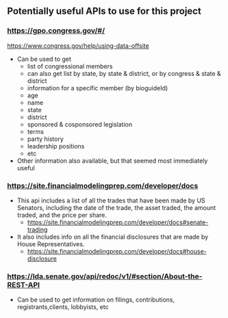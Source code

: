 ## Potentially useful APIs to use for this project

### https://gpo.congress.gov/#/

https://www.congress.gov/help/using-data-offsite

- Can be used to get
  - list of congressional members
  - can also get list by state, by state & district, or by congress & state & district
  - information for a specific member (by bioguideId)
  - age
  - name
  - state
  - district
  - sponsored & cosponsored legislation
  - terms
  - party history
  - leadership positions
  - etc
- Other information also available, but that seemed most immediately useful

### https://site.financialmodelingprep.com/developer/docs

- This api includes a list of all the trades that have been made by US Senators, including the date of the trade, the asset traded, the amount traded, and the price per share.
  - https://site.financialmodelingprep.com/developer/docs#senate-trading
- It also includes info on all the financial disclosures that are made by House Representatives.
  - https://site.financialmodelingprep.com/developer/docs#house-disclosure

### https://lda.senate.gov/api/redoc/v1/#section/About-the-REST-API

- Can be used to get information on filings, contributions, registrants,clients, lobbyists, etc
